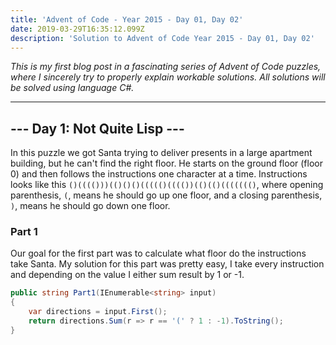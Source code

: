 ```yaml
---
title: 'Advent of Code - Year 2015 - Day 01, Day 02'
date: 2019-03-29T16:35:12.099Z
description: 'Solution to Advent of Code Year 2015 - Day 01, Day 02'
---
```

_This is my first blog post in a fascinating series of Advent of Code puzzles, where I sincerely try to properly explain workable solutions. All solutions will be solved using language C#._

---

## --- Day 1: Not Quite Lisp ---

In this puzzle we got Santa trying to deliver presents in a large apartment building, but he can't find the right floor. He starts on the ground floor (floor 0) and then follows the instructions one character at a time. Instructions looks like this `()(((()))(()()()((((()(((())(()(()((((((()`, where opening parenthesis, `(`, means he should go up one floor, and a closing parenthesis, `)`, means he should go down one floor.

### Part 1

Our goal for the first part was to calculate what floor do the instructions take Santa. My solution for this part was pretty easy, I take every instruction and depending on the value I either sum result by 1 or -1.
```csharp
public string Part1(IEnumerable<string> input)
{
    var directions = input.First();
    return directions.Sum(r => r == '(' ? 1 : -1).ToString();
}
```
